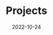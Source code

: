 ---
title: Projects
date: 2022-10-24

type: landing

sections:
  - block: markdown
    content:
      title: Projects
      text: >
        <p>Explore the innovative projects that are contributing to future of technology. From practical solutions to visionary concepts, each project reflects our laboratory's commitment to technical excellence and the relentless pursuit of significant advances. In our laboratory, excellence is measured by projects that challenge the boundaries of what is possible. Each initiative reflects not only the advanced application of artificial intelligence and other contemporary technology topics, but also an unwavering commitment to solving complex problems.
        
  - block: slider
    content:
      slides:
      - title: '**<a href="{{< ref "/projects/researchProjects" >}}">Research Projects</a>**'
        content:
        align: center
        background:
          image:
            filename: bg_projects.png
            filters:
              brightness: 0.7
          position: right
      - title: '**<a href="{{< ref "/projects/researchAndDevelopment" >}}">R&D</a>**'
        content:
        align: center
        background:
          image:
            filename: bg_projects.png
            filters:
              brightness: 0.7
          position: right
      - title: '**<a href="{{< ref "/projects/KnowledgeAndTraining" >}}">Knowledge & Training</a>**'
        content:
        align: center
        background:
          image:
            filename: bg_projects.png
            filters:
              brightness: 0.7
          position: right

    design:
      # Slide height is automatic unless you force a specific height (e.g. '400px')
      slide_height: ''
      is_fullscreen: true
      # Automatically transition through slides?
      loop: false
      # Duration of transition between slides (in ms)
      interval: 2000
---